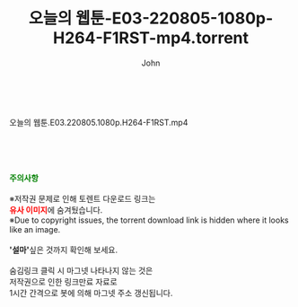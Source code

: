 ﻿---
layout: post
title:  "오늘의 웹툰-E03-220805-1080p-H264-F1RST-mp4.torrent"
author: John
categories: [ 드라마 ]
tags: [  ]
image:  
description: "오늘의 웹툰-E03-220805-1080p-H264-F1RST-mp4 torrent 정보 공유"
toc: true
toc_sticky: true
---

<br>
<div class="view-img">
<a class="view_image" href="https://www.torrentmobile61.com/bbs/view_image.php?fn=%2Fdata%2Ffile%2Fdrama%2F1742003963_lIT6EAUg_c6d2eaf378f60e4267f37ccf61b053dc1f2dd552.jpg" target="_blank"><img alt="" class="img-tag" content="https://www.torrentmobile61.com/data/file/drama/1742003963_lIT6EAUg_c6d2eaf378f60e4267f37ccf61b053dc1f2dd552.jpg" itemprop="image" src="https://www.torrentmobile61.com/data/file/drama/thumb-1742003963_lIT6EAUg_c6d2eaf378f60e4267f37ccf61b053dc1f2dd552_835x2212.jpg"/></a></div><div class="view-content" itemprop="description">
<p>오늘의 웹툰.E03.220805.1080p.H264-F1RST.mp4<br/></p> </div>
    
<br><br><br>
<p data-ke-size="size16"><b><span style="color: green;">주의사항</span></b><br /><br />※저작권 문제로 인해 토렌트 다운로드 링크는<br /><b><span style="color: red;">유사 이미지</span></b>에 숨겨뒀습니다.<br />※Due to copyright issues, the torrent download link is hidden where it looks like an image.<br /><br /><b>'설마'</b>싶은 것까지 확인해 보세요.<br /><br />숨김링크 클릭 시 마그넷 나타나지 않는 것은<br />저작권으로 인한 링크만료 자료로<br />1시간 간격으로 봇에 의해 마그넷 주소 갱신됩니다.</p>

